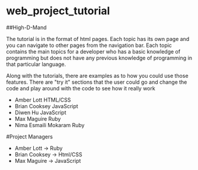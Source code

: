 # web_project_tutorial

##High-D-Mand

<p>The tutorial is in the format of html pages. Each topic has its own page and you can navigate to other pages from the navigation bar. Each topic contains the main topics for a developer who has a basic knowledge of programming but does not have any previous knowledge of programming in that particular language.</p>
<p>Along with the tutorials, there are examples as to how you could use those features. There are "try it" sections that the user could go and change the code and play around with the code to see how it really work</p>


- Amber Lott				HTML/CSS
- Brian Cooksey				JavaScript
- Diwen Hu					JavaScript
- Max Maguire				Ruby
- Nima Esmaili Mokaram		Ruby


#Project Managers
- Amber Lott -> Ruby
- Brian Cooksey -> Html/CSS
- Max Maguire -> JavaScript